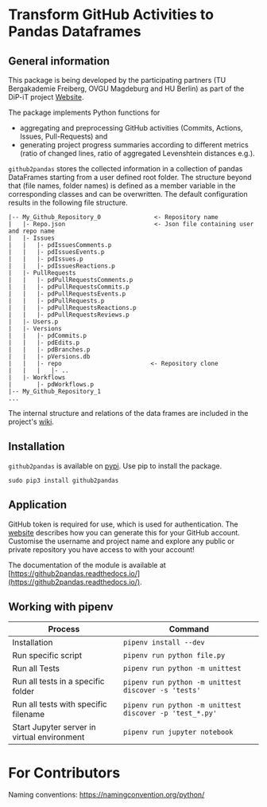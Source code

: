 # Transform GitHub Activities to Pandas Dataframes

## General information

This package is being developed by the participating partners (TU Bergakademie Freiberg, OVGU Magdeburg and HU Berlin) as part of the DiP-iT project [Website](http://dip-it.ovgu.de/).

The package implements Python functions for 
+ aggregating and preprocessing GitHub activities (Commits, Actions, Issues, Pull-Requests) and 
+ generating project progress summaries according to different metrics (ratio of changed lines, ratio of aggregated Levenshtein distances e.g.).

`github2pandas` stores the collected information in a collection of pandas DataFrames starting from a user defined root folder. The structure beyond that (file names, folder names) is defined as a member variable in the corresponding classes and can be overwritten. The default configuration results in the following file structure.

```
|-- My_Github_Repository_0               <- Repository name
|   |- Repo.json                         <- Json file containing user and repo name
|   |- Issues
|   |   |- pdIssuesComments.p
|   |   |- pdIssuesEvents.p
|   |   |- pdIssues.p
|   |   |- pdIssuesReactions.p
|   |- PullRequests
|   |   |- pdPullRequestsComments.p
|   |   |- pdPullRequestsCommits.p
|   |   |- pdPullRequestsEvents.p
|   |   |- pdPullRequests.p
|   |   |- pdPullRequestsReactions.p
|   |   |- pdPullRequestsReviews.p
|   |- Users.p
|   |- Versions
|   |   |- pdCommits.p
|   |   |- pdEdits.p
|   |   |- pdBranches.p
|   |   |- pVersions.db
|   |   |- repo                         <- Repository clone
|   |   |   |- ..
|   |- Workflows
|       |- pdWorkflows.p
|-- My_Github_Repository_1
...
```
The internal structure and relations of the data frames are included in the project's [wiki](https://github.com/TUBAF-IFI-DiPiT/github2pandas/wiki).

## Installation

`github2pandas` is available on [pypi](https://pypi.org/project/github2pandas/). Use pip to install the package.

```
sudo pip3 install github2pandas
```

## Application  

GitHub token is required for use, which is used for authentication. The [website](https://docs.github.com/en/github/authenticating-to-github/creating-a-personal-access-token) describes how you can generate this for your GitHub account. Customise the username and project name and explore any public or private repository you have access to with your account!

The documentation of the module is available at [https://github2pandas.readthedocs.io/](https://github2pandas.readthedocs.io/).

## Working with pipenv

| Process                                     | Command                                                 |
| ------------------------------------------- | ------------------------------------------------------- |
| Installation                                | `pipenv install --dev`                                  |
| Run specific script                         | `pipenv run python file.py`                             |
| Run all Tests                               | `pipenv run python -m unittest`                         |
| Run all tests in a specific folder          | `pipenv run python -m unittest discover -s 'tests'`     |
| Run all tests with specific filename        | `pipenv run python -m unittest discover -p 'test_*.py'` |
| Start Jupyter server in virtual environment | `pipenv run jupyter notebook`                           | 

# For Contributors

Naming conventions: https://namingconvention.org/python/
